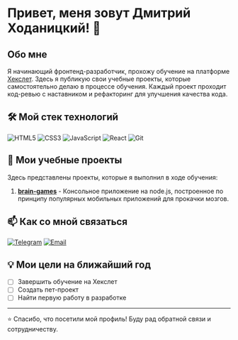 # Привет, меня зовут Дмитрий Ходаницкий! 👋

##  Обо мне

Я начинающий фронтенд-разработчик, прохожу обучение на платформе [Хекслет](https://ru.hexlet.io/). Здесь я публикую свои учебные проекты, которые самостоятельно делаю в процессе обучения. Каждый проект проходит код-ревью с наставником и рефакторинг для улучшения качества кода.

## 🛠 Мой стек технологий

![HTML5](https://img.shields.io/badge/HTML5-E34F26?style=flat&logo=html5&logoColor=white)
![CSS3](https://img.shields.io/badge/CSS3-1572B6?style=flat&logo=css3&logoColor=white)
![JavaScript](https://img.shields.io/badge/JavaScript-F7DF1E?style=flat&logo=javascript&logoColor=black)
![React](https://img.shields.io/badge/React-61DAFB?style=flat&logo=react&logoColor=black)
![Git](https://img.shields.io/badge/Git-F05032?style=flat&logo=git&logoColor=white)

## 📂 Мои учебные проекты

Здесь представлены проекты, которые я выполнил в ходе обучения:

1. **[brain-games](https://github.com/dimahodanit/braing-games)** - Консольное приложение на node.js, построенное по принципу популярных мобильных приложений для прокачки мозгов.

## 📫 Как со мной связаться

[![Telegram](https://img.shields.io/badge/Telegram-2CA5E0?style=flat&logo=telegram&logoColor=white)](https://t.me/dimakamch)
[![Email](https://img.shields.io/badge/Email-D14836?style=flat&logo=gmail&logoColor=white)](mailto:dimahodanitkiy@gmail.com)

## 💡 Мои цели на ближайший год
- [ ] Завершить обучение на Хекслет
- [ ] Создать пет-проект
- [ ] Найти первую работу в разработке

---
⭐️ Спасибо, что посетили мой профиль! Буду рад обратной связи и сотрудничеству.
